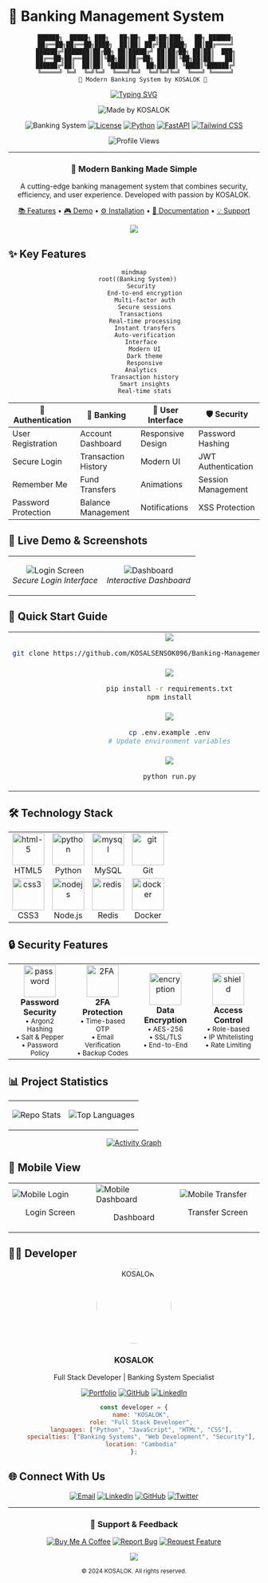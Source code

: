 # 🏦 Banking Management System

<div align="center">

```
 ██████╗  █████╗ ███╗   ██╗██╗  ██╗██╗███╗   ██╗ ██████╗
 ██╔══██╗██╔══██╗████╗  ██║██║ ██╔╝██║████╗  ██║██╔════╝
 ██████╔╝███████║██╔██╗ ██║█████╔╝ ██║██╔██╗ ██║██║  ███╗
 ██╔══██╗██╔══██║██║╚██╗██║██╔═██╗ ██║██║╚██╗██║██║   ██║
 ██████╔╝██║  ██║██║ ╚████║██║  ██╗██║██║ ╚████║╚██████╔╝
 ╚═════╝ ╚═╝  ╚═╝╚═╝  ╚═══╝╚═╝  ╚═╝╚═╝╚═╝  ╚═══╝ ╚═════╝
     🏦 Modern Banking System by KOSALOK 🌟
```

[![Typing SVG](https://readme-typing-svg.herokuapp.com?font=Fira+Code&weight=600&size=30&pause=1000&color=3DABF5&center=true&vCenter=true&random=false&width=600&lines=Welcome+to+Banking+System;Modern+%26+Secure;Easy+to+Use)](https://git.io/typing-svg)

<div align="center">
<img src="https://img.shields.io/badge/Made%20by-KOSALOK-blue?style=for-the-badge&logo=github&logoColor=white" alt="Made by KOSALOK"/>
</div>

![Banking System](https://img.shields.io/badge/Banking-System-blue?style=for-the-badge&logo=bank&logoColor=white)
[![License](https://img.shields.io/badge/license-MIT-green?style=for-the-badge)](LICENSE)
[![Python](https://img.shields.io/badge/Python-3.8+-blue?style=for-the-badge&logo=python&logoColor=white)](https://www.python.org)
[![FastAPI](https://img.shields.io/badge/FastAPI-0.68.1-009688?style=for-the-badge&logo=fastapi&logoColor=white)](https://fastapi.tiangolo.com)
[![Tailwind CSS](https://img.shields.io/badge/Tailwind-CSS-38B2AC?style=for-the-badge&logo=tailwind-css&logoColor=white)](https://tailwindcss.com)

<div align="center">
<img src="https://komarev.com/ghpvc/?username=KOSALSENSOK096&style=for-the-badge&color=blue" alt="Profile Views"/>
</div>

---

### 🌟 Modern Banking Made Simple

A cutting-edge banking management system that combines security, efficiency, and user experience.
Developed with passion by KOSALOK.

[📚 Features](#features) • [🎮 Demo](#demo) • [⚙️ Installation](#installation) • [📖 Documentation](#documentation) • [💡 Support](#support)

<img src="https://user-images.githubusercontent.com/73097560/115834477-dbab4500-a447-11eb-908a-139a6edaec5c.gif">

</div>

## ✨ Key Features

<div align="center">

```mermaid
mindmap
  root((Banking System))
    Security
      End-to-end encryption
      Multi-factor auth
      Secure sessions
    Transactions
      Real-time processing
      Instant transfers
      Auto-verification
    Interface
      Modern UI
      Dark theme
      Responsive
    Analytics
      Transaction history
      Smart insights
      Real-time stats
```

| 🔐 Authentication | 💼 Banking | 🎨 User Interface | 🛡️ Security |
|------------------|------------|------------------|-------------|
| User Registration | Account Dashboard | Responsive Design | Password Hashing |
| Secure Login | Transaction History | Modern UI | JWT Authentication |
| Remember Me | Fund Transfers | Animations | Session Management |
| Password Protection | Balance Management | Notifications | XSS Protection |

</div>

## 🎥 Live Demo & Screenshots

<div align="center">

<table>
<tr>
<td width="50%">
<p align="center">
<img src="https://via.placeholder.com/400x300?text=Login+Screen" alt="Login Screen"/>
<br/>
<em>Secure Login Interface</em>
</p>
</td>
<td width="50%">
<p align="center">
<img src="https://via.placeholder.com/400x300?text=Dashboard" alt="Dashboard"/>
<br/>
<em>Interactive Dashboard</em>
</p>
</td>
</tr>
</table>

</div>

## 🚀 Quick Start Guide

<div align="center">

<table>
<tr>
<td align="center">
<img src="https://img.shields.io/badge/Step%201-Clone-orange?style=for-the-badge&logo=git&logoColor=white"/>
<br/>

```bash
git clone https://github.com/KOSALSENSOK096/Banking-Management-System.rar.git
```
</td>
</tr>
<tr>
<td align="center">
<img src="https://img.shields.io/badge/Step%202-Install-blue?style=for-the-badge&logo=npm&logoColor=white"/>
<br/>

```bash
pip install -r requirements.txt
npm install
```
</td>
</tr>
<tr>
<td align="center">
<img src="https://img.shields.io/badge/Step%203-Configure-green?style=for-the-badge&logo=dotenv&logoColor=white"/>
<br/>

```bash
cp .env.example .env
# Update environment variables
```
</td>
</tr>
<tr>
<td align="center">
<img src="https://img.shields.io/badge/Step%204-Run-purple?style=for-the-badge&logo=python&logoColor=white"/>
<br/>

```bash
python run.py
```
</td>
</tr>
</table>

</div>

## 🛠️ Technology Stack

<div align="center">

<table>
<tr>
<td align="center" width="25%">
<img width="64" height="64" src="https://img.icons8.com/color/64/html-5.png" alt="html-5"/>
<br/>HTML5
</td>
<td align="center" width="25%">
<img width="64" height="64" src="https://img.icons8.com/color/64/python.png" alt="python"/>
<br/>Python
</td>
<td align="center" width="25%">
<img width="64" height="64" src="https://img.icons8.com/color/64/mysql-logo.png" alt="mysql"/>
<br/>MySQL
</td>
<td align="center" width="25%">
<img width="64" height="64" src="https://img.icons8.com/color/64/git.png" alt="git"/>
<br/>Git
</td>
</tr>
<tr>
<td align="center" width="25%">
<img width="64" height="64" src="https://img.icons8.com/color/64/css3.png" alt="css3"/>
<br/>CSS3
</td>
<td align="center" width="25%">
<img width="64" height="64" src="https://img.icons8.com/color/64/nodejs.png" alt="nodejs"/>
<br/>Node.js
</td>
<td align="center" width="25%">
<img width="64" height="64" src="https://img.icons8.com/color/64/redis.png" alt="redis"/>
<br/>Redis
</td>
<td align="center" width="25%">
<img width="64" height="64" src="https://img.icons8.com/color/64/docker.png" alt="docker"/>
<br/>Docker
</td>
</tr>
</table>

</div>

## 🔒 Security Features

<div align="center">

<table>
<tr>
<td align="center" width="25%">
<img width="64" height="64" src="https://img.icons8.com/color/64/password.png" alt="password"/>
<br/>
<b>Password Security</b>
<br/>
<sub>• Argon2 Hashing<br/>• Salt & Pepper<br/>• Password Policy</sub>
</td>
<td align="center" width="25%">
<img width="64" height="64" src="https://img.icons8.com/color/64/two-factor-authentication.png" alt="2FA"/>
<br/>
<b>2FA Protection</b>
<br/>
<sub>• Time-based OTP<br/>• Email Verification<br/>• Backup Codes</sub>
</td>
<td align="center" width="25%">
<img width="64" height="64" src="https://img.icons8.com/color/64/encryption.png" alt="encryption"/>
<br/>
<b>Data Encryption</b>
<br/>
<sub>• AES-256<br/>• SSL/TLS<br/>• End-to-End</sub>
</td>
<td align="center" width="25%">
<img width="64" height="64" src="https://img.icons8.com/color/64/shield.png" alt="shield"/>
<br/>
<b>Access Control</b>
<br/>
<sub>• Role-based<br/>• IP Whitelisting<br/>• Rate Limiting</sub>
</td>
</tr>
</table>

</div>

## 📊 Project Statistics

<div align="center">

<table>
<tr>
<td>

![Repo Stats](https://github-readme-stats.vercel.app/api?username=KOSALSENSOK096&show_icons=true&theme=radical&hide_border=true)

</td>
<td>

![Top Languages](https://github-readme-stats.vercel.app/api/top-langs/?username=KOSALSENSOK096&layout=compact&theme=radical&hide_border=true)

</td>
</tr>
</table>

[![Activity Graph](https://activity-graph.herokuapp.com/graph?username=KOSALSENSOK096&theme=redical&hide_border=true)](https://github.com/KOSALSENSOK096)

</div>

## 📱 Mobile View

<div align="center">

<table>
<tr>
<td width="33%">
<img src="https://via.placeholder.com/200x400?text=Mobile+Login" alt="Mobile Login"/>
<p align="center">Login Screen</p>
</td>
<td width="33%">
<img src="https://via.placeholder.com/200x400?text=Mobile+Dashboard" alt="Mobile Dashboard"/>
<p align="center">Dashboard</p>
</td>
<td width="33%">
<img src="https://via.placeholder.com/200x400?text=Mobile+Transfer" alt="Mobile Transfer"/>
<p align="center">Transfer Screen</p>
</td>
</tr>
</table>

</div>

## 👨‍💻 Developer

<div align="center">

<img src="https://avatars.githubusercontent.com/u/KOSALSENSOK096" width="150" height="150" style="border-radius: 50%;" alt="KOSALOK"/>

### KOSALOK

<p align="center">
Full Stack Developer | Banking System Specialist
</p>

[![Portfolio](https://img.shields.io/badge/Portfolio-FF7139?style=for-the-badge&logo=Firefox-Browser&logoColor=white)](https://your-portfolio-url)
[![GitHub](https://img.shields.io/badge/GitHub-100000?style=for-the-badge&logo=github&logoColor=white)](https://github.com/KOSALSENSOK096)
[![LinkedIn](https://img.shields.io/badge/LinkedIn-0077B5?style=for-the-badge&logo=linkedin&logoColor=white)](https://www.linkedin.com/in/your-profile)

```javascript
const developer = {
    name: "KOSALOK",
    role: "Full Stack Developer",
    languages: ["Python", "JavaScript", "HTML", "CSS"],
    specialties: ["Banking Systems", "Web Development", "Security"],
    location: "Cambodia"
};
```

</div>

## 🌐 Connect With Us

<div align="center">

[![Email](https://img.shields.io/badge/Email-D14836?style=for-the-badge&logo=gmail&logoColor=white)](mailto:kosalok@gmail.com)
[![LinkedIn](https://img.shields.io/badge/LinkedIn-0077B5?style=for-the-badge&logo=linkedin&logoColor=white)](https://www.linkedin.com/in/kosalok)
[![GitHub](https://img.shields.io/badge/GitHub-100000?style=for-the-badge&logo=github&logoColor=white)](https://github.com/KOSALSENSOK096)
[![Twitter](https://img.shields.io/badge/Twitter-1DA1F2?style=for-the-badge&logo=twitter&logoColor=white)](https://twitter.com/kosalok)

</div>

---

<div align="center">

### 💝 Support & Feedback

[![Buy Me A Coffee](https://img.shields.io/badge/Buy_Me_A_Coffee-FFDD00?style=for-the-badge&logo=buy-me-a-coffee&logoColor=black)](https://www.buymeacoffee.com/kosalok)
[![Report Bug](https://img.shields.io/badge/Report_Bug-red?style=for-the-badge&logo=bug&logoColor=white)](https://github.com/KOSALSENSOK096/Banking-Management-System.rar/issues)
[![Request Feature](https://img.shields.io/badge/Request_Feature-green?style=for-the-badge&logo=feature-request&logoColor=white)](https://github.com/KOSALSENSOK096/Banking-Management-System.rar/issues)

<img src="https://user-images.githubusercontent.com/73097560/115834477-dbab4500-a447-11eb-908a-139a6edaec5c.gif">

<sub>© 2024 KOSALOK. All rights reserved.</sub>

</div>